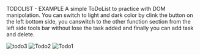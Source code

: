 TODOLIST - EXAMPLE
A simple ToDoList to practice with DOM manipolation.
You can switch to light and dark color by clink the button on the left bottom side, you canswitch to the other function section from the left side tools bar without lose the task added and finally you can add task and delete. 

![todo3](https://github.com/Vito290500/To-Do-List-Web-server-side/assets/110898637/b5ad62d3-327d-442d-944b-a38afaead8ac)
![Todo2](https://github.com/Vito290500/To-Do-List-Web-server-side/assets/110898637/3f4435b8-ca10-4866-b68e-e645e109a374)
![Todo1](https://github.com/Vito290500/To-Do-List-Web-server-side/assets/110898637/ec642703-86e7-431b-8aa5-ccc2e995cc85)
